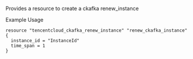 Provides a resource to create a ckafka renew_instance

Example Usage

```hcl
resource "tencentcloud_ckafka_renew_instance" "renew_ckafka_instance" {
  instance_id = "InstanceId"
  time_span = 1
}
```